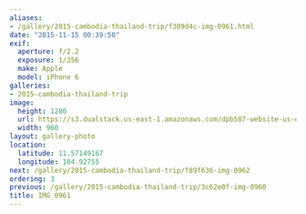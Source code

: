 ```yaml
---
aliases:
- /gallery/2015-cambodia-thailand-trip/f309d4c-img-0961.html
date: "2015-11-15 00:39:50"
exif:
  aperture: f/2.2
  exposure: 1/356
  make: Apple
  model: iPhone 6
galleries:
- 2015-cambodia-thailand-trip
image:
  height: 1280
  url: https://s3.dualstack.us-east-1.amazonaws.com/dpb587-website-us-east-1/asset/gallery/2015-cambodia-thailand-trip/f309d4c-img-0961~1280.jpg
  width: 960
layout: gallery-photo
location:
  latitude: 11.57149167
  longitude: 104.92755
next: /gallery/2015-cambodia-thailand-trip/f89f636-img-0962
ordering: 3
previous: /gallery/2015-cambodia-thailand-trip/3c62e0f-img-0960
title: IMG_0961
---
```

